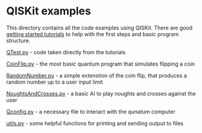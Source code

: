 # QISKit examples
This directory contains all the code examples using QISKit. There are good [getting started tutorials](https://qiskit.org/documentation/) to help with the first steps and basic program structure.

[QTest.py](Basics/QTest.py) - code taken directly from the tutorials

[CoinFlip.py](Basics/CoinFlip.py) - the most basic quantum program that simulates flipping a coin

[RandomNumber.py](Basics/RandomNumber.py) - a simple extenstion of the coin flip, that produces a random number up to a user input limit

[NoughtsAndCrosses.py](NoughtAndCrosses/NoughtsAndCrosses.py) - a basic AI to play noughts and crosses against the user





[Qconfig.py](Qconfig.py) -  a necessary file to interact with the qunatum computer

[utils.py](utils.py) - some helpful functions for printing and sending output to files
